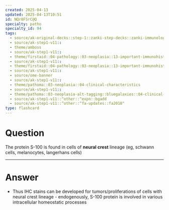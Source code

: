 ```yaml
---
created: 2025-04-13
updated: 2025-04-13T10:51
id: NQr8FSrC@Q
specialty: patho
specialty_id: 94
tags:
  - source/ak-original-decks::step-1::zanki-step-decks::zanki-immunology-+-general-pathology::pathoma-chapter-3-(neoplasia)
  - source/ak-step1-v11::
  - theme/amboss
  - source/ak-step1-v11::
  - theme/firstaid::04-pathology::03-neoplasia::13-important-immunohistochemical-stains
  - source/ak-step1-v11::
  - theme/firstaid::04-pathology::03-neoplasia::13-important-immunohistochemical-stains::s-100
  - source/ak-step1-v11::
  - source/ome-banner
  - source/ak-step1-v11::
  - theme/pathoma::03-neoplasia::04-clinical-characteristics
  - source/ak-step1-v11::
  - theme/pathoma::03-neoplasia-alt-tagging::bluegalaxies::04-clinical-characteristics::immunohistochemistry
  - source/ak-step1-v11::^other::^expn::bgadd
  - source/ak-step1-v11::^other::^fa-updates::fa2018"
type: flashcard
---
```


# Question
The protein S-100 is found in cells of **neural crest** lineage (eg, schwann cells, melanocytes, langerhans cells)

---

# Answer
- Thus IHC stains can be developed for tumors/proliferations of cells with neural crest lineage   - endogenously, S-100 protein is involved in various intracellular homeostatic processes